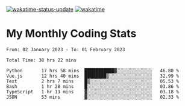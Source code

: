 [![wakatime-status-update](https://github.com/noopurphalak/noopurphalak/workflows/wakatime-status-update/badge.svg)](https://github.com/noopurphalak/noopurphalak/actions/workflows/main.yml)
[![wakatime](https://wakatime.com/badge/user/80ace140-ef40-4fdd-b8ed-f3be3d2e1aea.svg)](https://wakatime.com/@80ace140-ef40-4fdd-b8ed-f3be3d2e1aea)

# My Monthly Coding Stats

<!--START_SECTION:waka-->

```text
From: 02 January 2023 - To: 01 February 2023

Total Time: 38 hrs 22 mins

Python       17 hrs 58 mins  ███████████▓░░░░░░░░░░░░░   46.80 %
Vue.js       12 hrs 40 mins  ████████▒░░░░░░░░░░░░░░░░   32.99 %
Text         2 hrs 7 mins    █▒░░░░░░░░░░░░░░░░░░░░░░░   05.53 %
Bash         1 hr 28 mins    █░░░░░░░░░░░░░░░░░░░░░░░░   03.86 %
TypeScript   1 hr 13 mins    ▓░░░░░░░░░░░░░░░░░░░░░░░░   03.18 %
JSON         53 mins         ▓░░░░░░░░░░░░░░░░░░░░░░░░   02.33 %
```

<!--END_SECTION:waka-->
